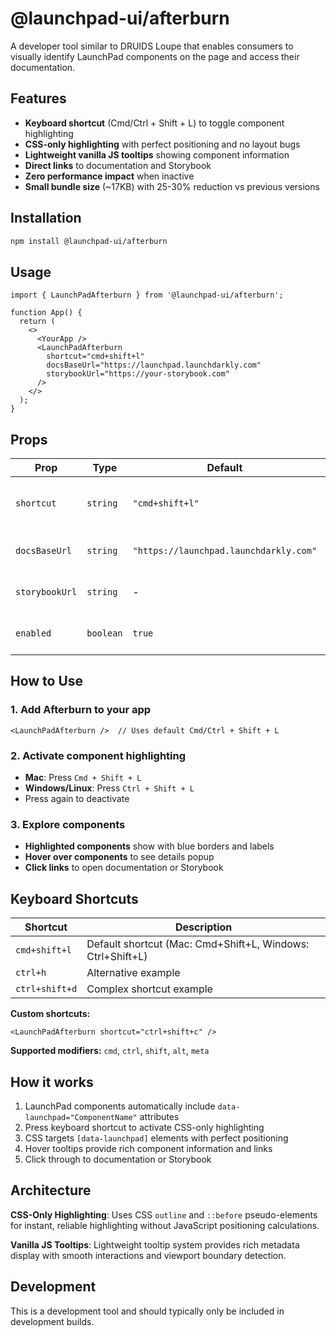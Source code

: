 # @launchpad-ui/afterburn

A developer tool similar to DRUIDS Loupe that enables consumers to visually identify LaunchPad components on the page and access their documentation.

## Features

- **Keyboard shortcut** (Cmd/Ctrl + Shift + L) to toggle component highlighting
- **CSS-only highlighting** with perfect positioning and no layout bugs
- **Lightweight vanilla JS tooltips** showing component information
- **Direct links** to documentation and Storybook
- **Zero performance impact** when inactive
- **Small bundle size** (~17KB) with 25-30% reduction vs previous versions

## Installation

```bash
npm install @launchpad-ui/afterburn
```

## Usage

```tsx
import { LaunchPadAfterburn } from '@launchpad-ui/afterburn';

function App() {
  return (
    <>
      <YourApp />
      <LaunchPadAfterburn 
        shortcut="cmd+shift+l"
        docsBaseUrl="https://launchpad.launchdarkly.com"
        storybookUrl="https://your-storybook.com" 
      />
    </>
  );
}
```

## Props

| Prop | Type | Default | Description |
|------|------|---------|-------------|
| `shortcut` | `string` | `"cmd+shift+l"` | Keyboard shortcut to toggle highlighting |
| `docsBaseUrl` | `string` | `"https://launchpad.launchdarkly.com"` | Base URL for component documentation |
| `storybookUrl` | `string` | - | URL for Storybook instance |
| `enabled` | `boolean` | `true` | Whether Afterburn is enabled |

## How to Use

### 1. Add Afterburn to your app
```tsx
<LaunchPadAfterburn />  // Uses default Cmd/Ctrl + Shift + L
```

### 2. Activate component highlighting
- **Mac**: Press `Cmd + Shift + L` 
- **Windows/Linux**: Press `Ctrl + Shift + L`
- Press again to deactivate

### 3. Explore components
- **Highlighted components** show with blue borders and labels
- **Hover over components** to see details popup
- **Click links** to open documentation or Storybook

## Keyboard Shortcuts

| Shortcut | Description |
|----------|-------------|
| `cmd+shift+l` | Default shortcut (Mac: Cmd+Shift+L, Windows: Ctrl+Shift+L) |
| `ctrl+h` | Alternative example |
| `ctrl+shift+d` | Complex shortcut example |

**Custom shortcuts:**
```tsx
<LaunchPadAfterburn shortcut="ctrl+shift+c" />
```

**Supported modifiers:** `cmd`, `ctrl`, `shift`, `alt`, `meta`

## How it works

1. LaunchPad components automatically include `data-launchpad="ComponentName"` attributes
2. Press keyboard shortcut to activate CSS-only highlighting
3. CSS targets `[data-launchpad]` elements with perfect positioning
4. Hover tooltips provide rich component information and links
5. Click through to documentation or Storybook

## Architecture

**CSS-Only Highlighting**: Uses CSS `outline` and `::before` pseudo-elements for instant, reliable highlighting without JavaScript positioning calculations.

**Vanilla JS Tooltips**: Lightweight tooltip system provides rich metadata display with smooth interactions and viewport boundary detection.

## Development

This is a development tool and should typically only be included in development builds.